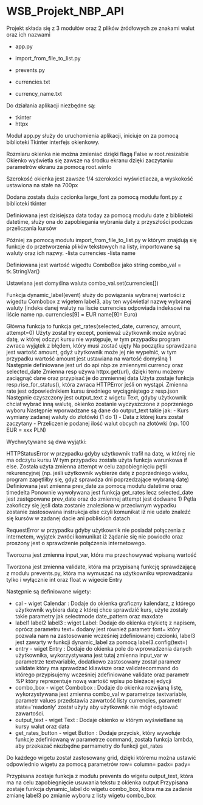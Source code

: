 # WSB_Projekt_NBP_API

Projekt składa się z 3 modułów oraz 2 plików źródłowych ze znakami walut oraz ich nazwami

- app.py
- import_from_file_to_list.py
- prevents.py

- currencies.txt
- currency_name.txt

Do działania aplikacji niezbędne są:

- tkinter
- httpx


Moduł app.py służy do uruchomienia aplikacji, iniciuje on za pomocą biblioteki Tkinter interfejs okienkowy.

Rozmiaru okienka nie można zmieniać dzięki flagą False w root.resizable
Okienko wyświetla się zawsze na środku ekranu dzięki zaczytaniu parametrów ekranu za pomocą root.winfo

Szerokość okienka jest zawsze 1/4 szerokości wyświetlacza, a wyskokość ustawiona na stałe na 700px

Dodana została duża czcionka large_font za pomocą modułu font.py z biblioteki tkinter

Definiowana jest dzisiejsza data today za pomocą modułu date z biblioteki datetime, służy ona do zapobiegania wybrania daty z przyszłości podczas przeliczania kursów

Później za pomocą modułu import_from_file_to_list.py w którym znajdują się funkcje do przetworzenia plików tekstowych na listy, importowane są waluty oraz ich nazwy.
-lista currencies
-lista name

Definiowana jest wartość wigedtu ComboBox jako string
combo_val = tk.StringVar()

Ustawiana jest domyślna waluta
combo_val.set(currencies[])

Funkcja dynamic_label(event) służy do powiązania wybranej wartości z wigedtu Combobox z wigetem label3, aby ten wyświetlał nazwę wybranej waluty (indeks danej waluty na liscie currencies odpowiada indeksowi na liście name np. currencies[9] = EUR name[9]= Euro)

Główna funkcja to funkcja get_rates(selected_date, currency, amount, attempt=0)
  Użyty został try except, ponieważ użytkownik może wybrać datę, w której odczyt kursu nie występuje, w tym przypadku program zwraca wyjątek z błędem, który musi zostać ujęty
  Na początku sprawdzana jest wartość amount, gdyż użytkownik może jej nie wypełnić, w tym przypadku wartość amount jest ustawiana na wartość domyślną 1
  Następnie definiowane jest url do api nbp ze zmiennymi currency oraz selected_date
  Zmienna resp używa httpx.get(url), dzięki temu możemy zaciągnąć dane oraz przypisać je do znmiennej data
  Użyta zostaje funkcja resp.rise_for_status(), która zwraca HTTPError jeśli on wystąpi.
  Zmienna rate jest odpowiednikiem kursu średniego wyciągniętego z resp.json
  Następnie czyszczony jest output_text z wigetu Text, gdyby użytkownik chciał wybrać inną walutę, okienko zostanie wyczyszczone z poprzeniego wyboru
  Następnie wporwadzane są dane do output_text takie jak:
    - Kurs wymiany zadanej waluty do złotówki (1 do 1)
    - Data z której kurs został zaczytany
    - Przeliczenie podanej ilość walut obcych na złotówki (np. 100 EUR = xxx PLN)

  Wychwytywane są dwa wyjątki:
  
  HTTPStatusError w przypadku gdyby użytkownik trafił na datę, w której nie ma odczytu kursu
  W tym przypadku została użyta funkcja warunkowa if else.
  Została użyta zmienna attempt w celu zapobiegnięciu pętli rekurencyjnej (np. jeśli użytkownik wybierze datę z poprzedniego wieku, program zapętliłby się, gdyż sprawdza dni poprzedzające wybraną datę)
  Definiowana jest zmienna prev_date za pomocą modułu datetime oraz timedelta
  Ponownie wywoływana jest funkcja get_rates lecz selected_date jest zastępowane prev_date oraz do zmiennej attempt jest dodwane 1)
  Pętla zakończy się jęsli data zostanie znaleziona w przeciwnym wypadku zostanie zastosowana instrukcja else czyli komunikat iż nie udało znaleźć się kursów w zadanej dacie ani pobliskich datach

  RequestError w przypadku gdyby użytkownik nie posiadał połączenia z internetem, wyjątek zwróci komunikat iż żądanie się nie powiodło oraz proszony jest o sprawdzenie połąćzenia internetowego.



Tworozna jest zmienna input_var, która ma przechowywać wpisaną wartość

Tworzona jest zmienna validate, która ma przypisaną funkcję sprawdzającą z modułu prevents.py, która ma wymuszać na użytkowniku wprowadzaniu tylko i wyłącznie int oraz float w wigecie Entry

Następnie są definiowane wigety:

  - cal - wiget Calendar : Dodaje do okienka graficzny kalendarz, z którego użytkownik wybiera datę z której chce sprawdzić kurs, użyte zostały takie parametry jak selectmode date_pattern oraz maxdate
  - label1 label2 label3 : wiget Label: Dodaje do okienka etykietę z napisem, oprócz parametru text= dodany jest również parametr font= który pozwala nam na zastosowanie wcześniej zdefiniowanej czcionki, label3 jest zawarty w funkcji dynamic_label za pomocą label3.config(text=)
  - entry - wiget Entry : Dodaje do okienka pole do wprowadzenia danych użytkownika, wykorzystywana jest tutaj zmienna input_var w parametrze textvariable, dodatkowo zastosowany został parametr validate który ma sprawdzać kliawisze oraz validatecommand do którego przypisujemy wcześniej zdefiniowane validate
    oraz parametr %P który reprezentuje nową wartość wpisu po bieżacej edycji
  - combo_box - wiget Combobox : Dodaje do okienka rozwijaną listę, wykorzystywana jest zmienna combo_val w parametrze textvariable, parametr values przedstawia zawartość listy currencies, parametr state='readonly' został użyty aby użytkownik nie mógł edytować zawartości.
  - output_text - wiget Text : Dodaje okienko w którym wyświetlane są kursy walut oraz data
  - get_rates_button - wiget Button : Dodaje przycisk, który wywołuje funkcje zdefiniowaną w parametrze command, została funkcja lambda, aby przekazać niezbędne parmametry do funkcji get_rates

  Do każdego wigetu został zastosowany grid, dzięki któremu można ustawić odpowiednio wigetu za pomocą parametrów row= column= padx= pady=
  
Przypisana zostaje funkcja z modułu prevents do wigetu output_text, która ma na celu zapobiegnięcie usuwania tekstu z okienka output
Przypisana zostaje funkcja dynamic_label do wigetu combo_box, która ma za zadanie zmianę label3 po zmianie wyboru z listy wigetu combo_box
  
  
